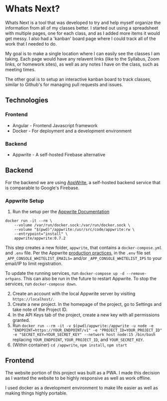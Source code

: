 # Whats Next?

Whats Next is a tool that was developed to try and help myself organize the information from all of my classes better. I started out using a spreadsheet with multiple pages, one for each class, and as I added more items it would get messy. I also had a 'kanban' board page where I could track all of the work that I needed to do.

My goal is to make a single location where I can easily see the classes I am taking. Each page would have any relavent links (like to the Syllabus, Zoom links, or homework sites), as well as any notes I have on the class, such as meeting times.

The other goal is to setup an interactive kanban board to track classes, similar to Github's for managing pull requests and issues.

## Technologies

### Frontend
* Angular - Frontend Javascript framework
* Docker - For deployment and a development environment

### Backend
* Appwrite - A self-hosted Firebase alternative

## Backend

For the backend we are using [AppWrite](https://appwrite.io/), a self-hosted backend service that is comparable to Google's Firebase.

### Appwrite Setup

1. Run the setup per the [Appwrite Documentation](https://appwrite.io/docs/installation)
```
docker run -it --rm \
    --volume /var/run/docker.sock:/var/run/docker.sock \
    --volume "$(pwd)"/appwrite:/usr/src/code/appwrite:rw \
    --entrypoint="install" \
    appwrite/appwrite:0.7.2
```
This step creates a new folder, `appwrite`, that contains a `docker-compose.yml` and `.env` file. Per the Appwrite [production practices](https://appwrite.io/docs/production), in the `.env` file set `_APP_CONSOLE_WHITELIST_EMAILS=` and/or `_APP_CONSOLE_WHITELIST_IPS` to your email/IP to limit registration.

To update the running services, run `docker-compose up -d --remove-orhpans`. This can also be run in the future to restart Appwrite. To stop the services, run `docker-compose down`.

2. Create an account with the local Appwrite server by visiting `https://localhost/`.
3. Create a new project. In the homepage of the project, go to Settings and take note of the Project ID.
4. In the API Keys tab of the project, create a new key with all permissions granted.
5. Run `docker run --rm -it -v $(pwd)/appwrite:/appwrite -u node -e "ENDPOINT=https://YOUR_ENDPOINT/v1" -e "PROJECT_ID=YOUR_PROJECT_ID" -e "SECRET_KEY=YOUR_SECRET_KEY" --network host node:15 /bin/bash` replacing `YOUR_ENDPOINT`, `YOUR_PROJECT_ID`, and `YOUR_SECRET_KEY`.
6. (Within container) `cd /appwrite`, `npm install`, `npm start`


## Frontend

The website portion of this project was built as a PWA. I made this decision as I wanted the website to be highly responsive as well as work offline.

I used docker as a development environment to make life easier as well as making things highly portable.